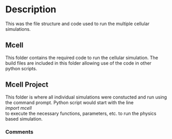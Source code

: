 # Description
This was the file structure and code used to run the multiple cellular simulations.

## Mcell
This folder contains the required code to run the cellular simulation. The build files are included
in this folder allowing use of the code in other python scripts.

## Mcell Project
This folder is where all individual simulations were constucted and run using the command prompt. 
Python script would start with the line <br/>
*import mcell* <br/>
to execute the necessary functions, parameters, etc. to run the physics based simulation. 

### Comments

